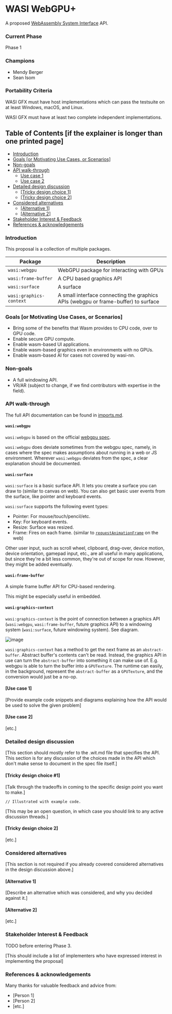 # WASI WebGPU+

A proposed [WebAssembly System Interface](https://github.com/WebAssembly/WASI) API.

### Current Phase

Phase 1

### Champions

- Mendy Berger
- Sean Isom 

### Portability Criteria
WASI GFX must have host implementations which can pass the testsuite on at least Windows, macOS, and Linux.

WASI GFX must have at least two complete independent implementations.

## Table of Contents [if the explainer is longer than one printed page]

- [Introduction](#introduction)
- [Goals [or Motivating Use Cases, or Scenarios]](#goals-or-motivating-use-cases-or-scenarios)
- [Non-goals](#non-goals)
- [API walk-through](#api-walk-through)
  - [Use case 1](#use-case-1)
  - [Use case 2](#use-case-2)
- [Detailed design discussion](#detailed-design-discussion)
  - [[Tricky design choice 1]](#tricky-design-choice-1)
  - [[Tricky design choice 2]](#tricky-design-choice-2)
- [Considered alternatives](#considered-alternatives)
  - [[Alternative 1]](#alternative-1)
  - [[Alternative 2]](#alternative-2)
- [Stakeholder Interest & Feedback](#stakeholder-interest--feedback)
- [References & acknowledgements](#references--acknowledgements)

### Introduction

This proposal is a collection of multiple packages.

| Package                 | Description                                                                        |
| ------------------------| ---------------------------------------------------------------------------------- |
| `wasi:webgpu`           | WebGPU package for interacting with GPUs                                           |
| `wasi:frame-buffer`     | A CPU based graphics API                                                           |
| `wasi:surface`          | A surface                                                                          |
| `wasi:graphics-context` | A small interface connecting the graphics APIs (webgpu or frame-buffer) to surface |


### Goals [or Motivating Use Cases, or Scenarios]

- Bring some of the benefits that Wasm provides to CPU code, over to GPU code. 
- Enable secure GPU compute.
- Enable wasm-based UI applications.
- Enable wasm-based graphics even in environments with no GPUs.
- Enable wasm-based AI for cases not covered by wasi-nn.

### Non-goals

- A full windowing API.
- VR/AR (subject to change, if we find contributors with expertise in the field).

### API walk-through

The full API documentation can be found in [imports.md](imports.md).

#### `wasi:webgpu`

`wasi:webgpu` is based on the official [webgpu spec](https://www.w3.org/TR/webgpu/).

`wasi:webgpu` does deviate sometimes from the webgpu spec, namely, in cases where the spec makes assumptions about running in a web or JS environment. Wherever `wasi:webgpu` deviates from the spec, a clear explanation should be documented.

#### `wasi:surface`

`wasi:surface` is a basic surface API. It lets you create a surface you can draw to (similar to canvas on web). You can also get basic user events from the surface, like pointer and keyboard events.

`wasi:surface` supports the following event types:
- Pointer: For mouse/touch/pencil/etc.
- Key: For keyboard events.
- Resize: Surface was resized.
- Frame: Fires on each frame. (similar to [`requestAnimationFrame`](https://developer.mozilla.org/en-US/docs/Web/API/window/requestAnimationFrame) on the web)

Other user input, such as scroll wheel, clipboard, drag-over, device motion, device orientation, gamepad input, etc., are all useful in many applications, but since they're a bit less common, they're out of scope for now. However, they might be added eventually.

#### `wasi:frame-buffer`

A simple frame buffer API for CPU-based rendering.

This might be especially useful in embedded.

#### `wasi:graphics-context`

`wasi:graphics-context` is the point of connection between a graphics API (`wasi:webgpu`, `wasi:frame-buffer`, future graphics API) to a windowing system (`wasi:surface`, future windowing system). See diagram.

![image](https://github.com/user-attachments/assets/55bcc436-7bcd-4f02-9090-888106b889ef)

`wasi:graphics-context` has a method to get the next frame as an `abstract-buffer`. Abstract buffer's contents can't be read. Instead, the graphics API in use can turn the `abstract-buffer` into something it can make use of. E.g. webgpu is able to turn the buffer into a `GPUTexture`. The runtime can easily, in the background, represent the `abstract-buffer` as a `GPUTexture`, and the conversion would just be a no-op.

#### [Use case 1]

[Provide example code snippets and diagrams explaining how the API would be used to solve the given problem]

#### [Use case 2]

[etc.]

### Detailed design discussion

[This section should mostly refer to the .wit.md file that specifies the API. This section is for any discussion of the choices made in the API which don't make sense to document in the spec file itself.]

#### [Tricky design choice #1]

[Talk through the tradeoffs in coming to the specific design point you want to make.]

```
// Illustrated with example code.
```

[This may be an open question, in which case you should link to any active discussion threads.]

#### [Tricky design choice 2]

[etc.]

### Considered alternatives

[This section is not required if you already covered considered alternatives in the design discussion above.]

#### [Alternative 1]

[Describe an alternative which was considered, and why you decided against it.]

#### [Alternative 2]

[etc.]

### Stakeholder Interest & Feedback

TODO before entering Phase 3.

[This should include a list of implementers who have expressed interest in implementing the proposal]

### References & acknowledgements

Many thanks for valuable feedback and advice from:

- [Person 1]
- [Person 2]
- [etc.]
